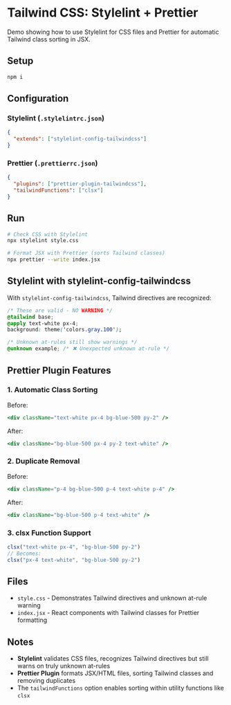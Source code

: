 # Tailwind CSS: Stylelint + Prettier

Demo showing how to use Stylelint for CSS files and Prettier for automatic Tailwind class sorting in JSX.

## Setup

```sh
npm i
```

## Configuration

### Stylelint (`.stylelintrc.json`)

```json
{
  "extends": ["stylelint-config-tailwindcss"]
}
```

### Prettier (`.prettierrc.json`)

```json
{
  "plugins": ["prettier-plugin-tailwindcss"],
  "tailwindFunctions": ["clsx"]
}
```

## Run

```sh
# Check CSS with Stylelint
npx stylelint style.css

# Format JSX with Prettier (sorts Tailwind classes)
npx prettier --write index.jsx
```

## Stylelint with stylelint-config-tailwindcss

With `stylelint-config-tailwindcss`, Tailwind directives are recognized:

```css
/* These are valid - NO WARNING */
@tailwind base;
@apply text-white px-4;
background: theme('colors.gray.100');

/* Unknown at-rules still show warnings */
@unknown example; /* ✖ Unexpected unknown at-rule */
```

## Prettier Plugin Features

### 1. Automatic Class Sorting

Before:
```jsx
<div className="text-white px-4 bg-blue-500 py-2" />
```

After:
```jsx
<div className="bg-blue-500 px-4 py-2 text-white" />
```

### 2. Duplicate Removal

Before:
```jsx
<div className="p-4 bg-blue-500 p-4 text-white p-4" />
```

After:
```jsx
<div className="bg-blue-500 p-4 text-white" />
```

### 3. clsx Function Support

```jsx
clsx("text-white px-4", "bg-blue-500 py-2")
// Becomes:
clsx("px-4 text-white", "bg-blue-500 py-2")
```

## Files

- `style.css` - Demonstrates Tailwind directives and unknown at-rule warning
- `index.jsx` - React components with Tailwind classes for Prettier formatting

## Notes

- **Stylelint** validates CSS files, recognizes Tailwind directives but still warns on truly unknown at-rules
- **Prettier Plugin** formats JSX/HTML files, sorting Tailwind classes and removing duplicates
- The `tailwindFunctions` option enables sorting within utility functions like `clsx`
